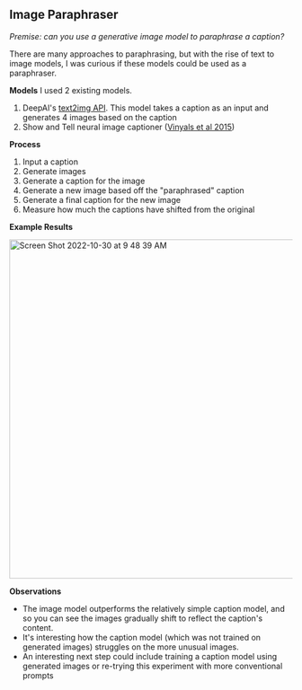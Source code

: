 ## Image Paraphraser

*Premise: can you use a generative image model to paraphrase a caption?*

There are many approaches to paraphrasing, but with the rise of text to image models, I was curious if these models could be used as a paraphraser.

**Models**
I used 2 existing models.
1. DeepAI's [text2img API](https://deepai.org/machine-learning-model/text2img). This model takes a caption as an input and generates 4 images based on the caption
2. Show and Tell neural image captioner ([Vinyals et al 2015](https://arxiv.org/pdf/1411.4555.pdf))

**Process**
1. Input a caption
2. Generate images
4. Generate a caption for the image
5. Generate a new image based off the "paraphrased" caption
6. Generate a final caption for the new image
7. Measure how much the captions have shifted from the original

**Example Results**

<img width="604" alt="Screen Shot 2022-10-30 at 9 48 39 AM" src="https://user-images.githubusercontent.com/68975515/198890809-e1a3fca6-d065-4e12-9acd-e47dd4492353.png">




**Observations**
* The image model outperforms the relatively simple caption model, and so you can see the images gradually shift to reflect the caption's content.
* It's interesting how the caption model (which was not trained on generated images) struggles on the more unusual images.
* An interesting next step could include training a caption model using generated images or re-trying this experiment with more conventional prompts
